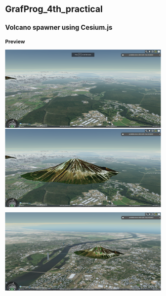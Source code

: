 # GrafProg_4th_practical
## Volcano spawner using Cesium.js
### Preview
<p align="center">
  <img src="preview/picture1.png?raw=true" />
  <img src="preview/picture2.png?raw=true" />
</p>

<p align="center">
  <img src="preview/picture3.png?raw=true" />
</p>
